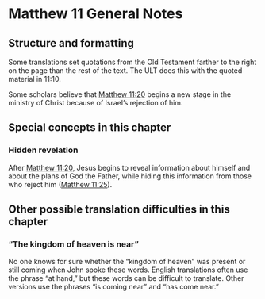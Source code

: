 # Matthew 11 General Notes
## Structure and formatting

Some translations set quotations from the Old Testament farther to the right on the page than the rest of the text. The ULT does this with the quoted material in 11:10.

Some scholars believe that [Matthew 11:20](../../mat/11/20.md) begins a new stage in the ministry of Christ because of Israel’s rejection of him.

## Special concepts in this chapter

### Hidden revelation

After [Matthew 11:20](../../mat/11/20.md), Jesus begins to reveal information about himself and about the plans of God the Father, while hiding this information from those who reject him ([Matthew 11:25](../../mat/11/25.md)).

## Other possible translation difficulties in this chapter

### “The kingdom of heaven is near”

No one knows for sure whether the “kingdom of heaven” was present or still coming when John spoke these words. English translations often use the phrase “at hand,” but these words can be difficult to translate. Other versions use the phrases “is coming near” and “has come near.”
